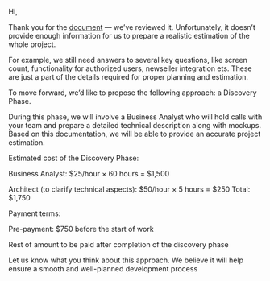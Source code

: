 Hi,

Thank you for the [document](https://docs.google.com/document/d/17FrCT2UoXOE4-0aF62tKV4fXBkuYR0H45zTlFoRFilo/edit?usp=sharing) — we’ve reviewed it. Unfortunately, it doesn’t provide enough information for us to prepare a realistic estimation of the whole project.

For example, we still need answers to several key questions, like screen count, functionality for authorized users, newseller integration ets. These are just a part of the details required for proper planning and estimation.

To move forward, we’d like to propose the following approach:
a Discovery Phase.

During this phase, we will involve a Business Analyst who will hold calls with your team and prepare a detailed technical description along with mockups. Based on this documentation, we will be able to provide an accurate project estimation.

Estimated cost of the Discovery Phase:

Business Analyst: $25/hour × 60 hours = $1,500

Architect (to clarify technical aspects): $50/hour × 5 hours = $250
Total: $1,750

Payment terms:

Pre-payment: $750 before the start of work

Rest of amount to be paid after completion of the discovery phase

Let us know what you think about this approach. We believe it will help ensure a smooth and well-planned development process